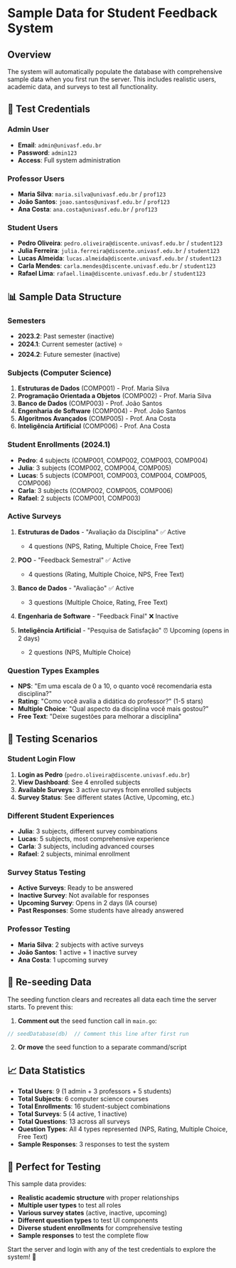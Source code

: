 # Sample Data for Student Feedback System

## Overview

The system will automatically populate the database with comprehensive sample data when you first run the server. This includes realistic users, academic data, and surveys to test all functionality.

## 🔑 Test Credentials

### Admin User
- **Email**: `admin@univasf.edu.br`
- **Password**: `admin123`
- **Access**: Full system administration

### Professor Users
- **Maria Silva**: `maria.silva@univasf.edu.br` / `prof123`
- **João Santos**: `joao.santos@univasf.edu.br` / `prof123`
- **Ana Costa**: `ana.costa@univasf.edu.br` / `prof123`

### Student Users
- **Pedro Oliveira**: `pedro.oliveira@discente.univasf.edu.br` / `student123`
- **Julia Ferreira**: `julia.ferreira@discente.univasf.edu.br` / `student123`
- **Lucas Almeida**: `lucas.almeida@discente.univasf.edu.br` / `student123`
- **Carla Mendes**: `carla.mendes@discente.univasf.edu.br` / `student123`
- **Rafael Lima**: `rafael.lima@discente.univasf.edu.br` / `student123`

## 📊 Sample Data Structure

### Semesters
- **2023.2**: Past semester (inactive)
- **2024.1**: Current semester (active) ⭐
- **2024.2**: Future semester (inactive)

### Subjects (Computer Science)
1. **Estruturas de Dados** (COMP001) - Prof. Maria Silva
2. **Programação Orientada a Objetos** (COMP002) - Prof. Maria Silva
3. **Banco de Dados** (COMP003) - Prof. João Santos
4. **Engenharia de Software** (COMP004) - Prof. João Santos
5. **Algoritmos Avançados** (COMP005) - Prof. Ana Costa
6. **Inteligência Artificial** (COMP006) - Prof. Ana Costa

### Student Enrollments (2024.1)
- **Pedro**: 4 subjects (COMP001, COMP002, COMP003, COMP004)
- **Julia**: 3 subjects (COMP002, COMP004, COMP005)
- **Lucas**: 5 subjects (COMP001, COMP003, COMP004, COMP005, COMP006)
- **Carla**: 3 subjects (COMP002, COMP005, COMP006)
- **Rafael**: 2 subjects (COMP001, COMP003)

### Active Surveys
1. **Estruturas de Dados** - "Avaliação da Disciplina" ✅ Active
   - 4 questions (NPS, Rating, Multiple Choice, Free Text)
   
2. **POO** - "Feedback Semestral" ✅ Active
   - 4 questions (Rating, Multiple Choice, NPS, Free Text)
   
3. **Banco de Dados** - "Avaliação" ✅ Active
   - 3 questions (Multiple Choice, Rating, Free Text)
   
4. **Engenharia de Software** - "Feedback Final" ❌ Inactive
   
5. **Inteligência Artificial** - "Pesquisa de Satisfação" ⏰ Upcoming (opens in 2 days)
   - 2 questions (NPS, Multiple Choice)

### Question Types Examples
- **NPS**: "Em uma escala de 0 a 10, o quanto você recomendaria esta disciplina?"
- **Rating**: "Como você avalia a didática do professor?" (1-5 stars)
- **Multiple Choice**: "Qual aspecto da disciplina você mais gostou?"
- **Free Text**: "Deixe sugestões para melhorar a disciplina"

## 🧪 Testing Scenarios

### Student Login Flow
1. **Login as Pedro** (`pedro.oliveira@discente.univasf.edu.br`)
2. **View Dashboard**: See 4 enrolled subjects
3. **Available Surveys**: 3 active surveys from enrolled subjects
4. **Survey Status**: See different states (Active, Upcoming, etc.)

### Different Student Experiences
- **Julia**: 3 subjects, different survey combinations
- **Lucas**: 5 subjects, most comprehensive experience
- **Carla**: 3 subjects, including advanced courses
- **Rafael**: 2 subjects, minimal enrollment

### Survey Status Testing
- **Active Surveys**: Ready to be answered
- **Inactive Survey**: Not available for responses
- **Upcoming Survey**: Opens in 2 days (IA course)
- **Past Responses**: Some students have already answered

### Professor Testing
- **Maria Silva**: 2 subjects with active surveys
- **João Santos**: 1 active + 1 inactive survey
- **Ana Costa**: 1 upcoming survey

## 🔄 Re-seeding Data

The seeding function clears and recreates all data each time the server starts. To prevent this:

1. **Comment out** the seed function call in `main.go`:
```go
// seedDatabase(db)  // Comment this line after first run
```

2. **Or move** the seed function to a separate command/script

## 📈 Data Statistics

- **Total Users**: 9 (1 admin + 3 professors + 5 students)
- **Total Subjects**: 6 computer science courses
- **Total Enrollments**: 16 student-subject combinations
- **Total Surveys**: 5 (4 active, 1 inactive)
- **Total Questions**: 13 across all surveys
- **Question Types**: All 4 types represented (NPS, Rating, Multiple Choice, Free Text)
- **Sample Responses**: 3 responses to test the system

## 🎯 Perfect for Testing

This sample data provides:
- **Realistic academic structure** with proper relationships
- **Multiple user types** to test all roles
- **Various survey states** (active, inactive, upcoming)
- **Different question types** to test UI components
- **Diverse student enrollments** for comprehensive testing
- **Sample responses** to test the complete flow

Start the server and login with any of the test credentials to explore the system! 🚀 
